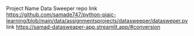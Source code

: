 Project Name  Data Sweeper
repo link https://github.com/samade747/python-piaic-learning/blob/main/data/assignmentsprojects/datasweeper/datasweper.py
link https://samad-datasweaper-app.streamlit.app/#conversion
